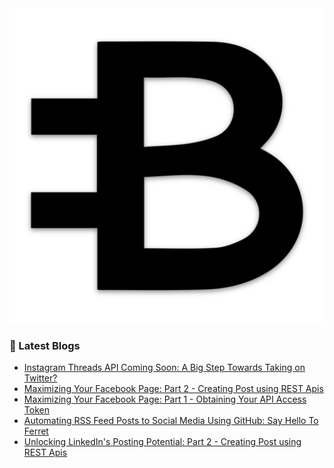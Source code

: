 
<img src="/images/logo.png" alt="logo">

### 📝 Latest Blogs
<!-- BLOG-POST-LIST:START -->
- [Instagram Threads API Coming Soon: A Big Step Towards Taking on Twitter?](https://blogs.bitesinbyte.com//posts/instagram-thread-api/)
- [Maximizing Your Facebook Page: Part 2 - Creating Post using REST Apis](https://blogs.bitesinbyte.com//posts/how-to-post-on-facebook-page-using-rest-api-part2/)
- [Maximizing Your Facebook Page: Part 1 - Obtaining Your API Access Token](https://blogs.bitesinbyte.com//posts/how-to-post-on-facebook-page-using-rest-api-part1/)
- [Automating RSS Feed Posts to Social Media Using GitHub: Say Hello To Ferret](https://blogs.bitesinbyte.com//posts/auto-post-RSS-feed-to-social-media-using-github/)
- [Unlocking LinkedIn&#39;s Posting Potential: Part 2 - Creating Post using REST Apis](https://blogs.bitesinbyte.com//posts/how-to-post-on-linkedin-using-rest-api-part2/)
<!-- BLOG-POST-LIST:END -->
